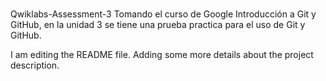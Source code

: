 # 
Qwiklabs-Assessment-3
Tomando el curso de Google Introducción a Git y GitHub, en la unidad 3 se tiene una prueba practica para el uso de Git y GitHub.

I am editing the README file. Adding some more details about the project description.
